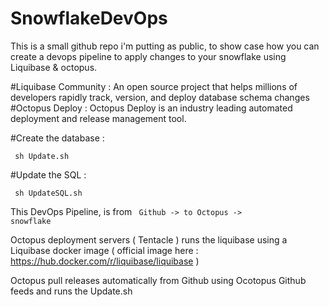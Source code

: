 # SnowflakeDevOps

This is a small github repo i'm putting as public, to show case how you can create a devops pipeline to apply changes to your snowflake using Liquibase & octopus.

#Liquibase Community :
An open source project that helps millions of developers rapidly track, version, and deploy database schema changes
#Octopus Deploy : 
Octopus Deploy is an industry leading automated deployment and release management tool.
 


#Create the database : 

<code> sh Update.sh </code>


#Update the SQL : 

<code> sh UpdateSQL.sh </code>


This DevOps Pipeline, is from <code>  Github -> to Octopus -> snowflake  </code>

Octopus deployment servers ( Tentacle ) runs the liquibase using a Liquibase docker image ( official image here : https://hub.docker.com/r/liquibase/liquibase )

Octopus pull releases automatically from Github using Ocotopus Github feeds and runs the Update.sh 

